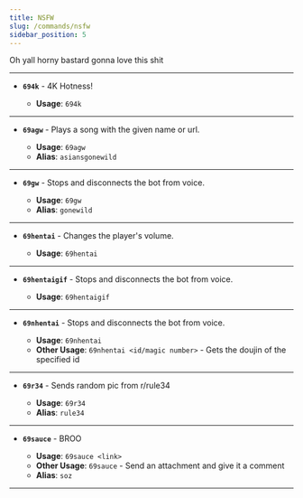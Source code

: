 ```yaml
---
title: NSFW
slug: /commands/nsfw
sidebar_position: 5
---
```


Oh yall horny bastard gonna love this shit

---

- **`694k`** - 4K Hotness!

  - **Usage**: `694k`

---

- **`69agw`** - Plays a song with the given name or url.

  - **Usage**: `69agw`
  - **Alias**: `asiansgonewild`

---

- **`69gw`** - Stops and disconnects the bot from voice.

  - **Usage**: `69gw`
  - **Alias**: `gonewild`

---

- **`69hentai`** - Changes the player's volume.

  - **Usage**: `69hentai`

---

- **`69hentaigif`** - Stops and disconnects the bot from voice.

  - **Usage**: `69hentaigif`

---

- **`69nhentai`** - Stops and disconnects the bot from voice.

  - **Usage**: `69nhentai`
  - **Other Usage**: `69nhentai <id/magic number>` - Gets the doujin of the specified id

---

- **`69r34`** - Sends random pic from r/rule34

  - **Usage**: `69r34`
  - **Alias**: `rule34`

---

- **`69sauce`** - BROO

  - **Usage**: `69sauce <link>`
  - **Other Usage**: `69sauce` - Send an attachment and give it a comment
  - **Alias**: `soz`

---
